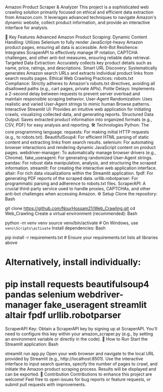 Amazon Product Scraper & Analyzer
This project is a sophisticated web crawling solution primarily focused on ethical and efficient data extraction from Amazon.com. It leverages advanced techniques to navigate Amazon's dynamic website, collect product information, and provide an interactive interface for analysis.




🚀 Key Features
Advanced Amazon Product Scraping:
Dynamic Content Handling: Utilizes Selenium to fully render JavaScript-heavy Amazon product pages, ensuring all data is accessible.
Anti-Bot Resilience: Integrates ScraperAPI to effectively manage IP rotation, CAPTCHA challenges, and other anti-bot measures, ensuring reliable data retrieval.
Targeted Data Extraction: Accurately collects key product details such as name, price, ratings, and descriptions.
Smart URL Discovery: Systematically generates Amazon search URLs and extracts individual product links from search results pages.
Ethical Web Crawling Practices:
robots.txt Compliance: Strictly adheres to Amazon's robots.txt directives, avoiding all disallowed paths (e.g., cart pages, private APIs).
Polite Delays: Implements a 2-second delay between requests to prevent server overload and maintain responsible scraping behavior.
User-Agent Randomization: Uses realistic and varied User-Agent strings to mimic human Browse patterns.
Interactive Streamlit UI: Provides an intuitive web application for initiating crawls, visualizing collected data, and generating reports.
Structured Data Output: Saves extracted product information into organized formats (e.g., CSV, PDF) for easy analysis and reporting.
🛠️ Technologies
Python: The core programming language.
requests: For making initial HTTP requests (e.g., to robots.txt).
BeautifulSoup4: For efficient HTML parsing of static content and extracting links from search results.
selenium: For automating browser interactions and rendering dynamic JavaScript content on product pages.
webdriver-manager: To automatically manage browser drivers (e.g., Chrome).
fake_useragent: For generating randomized User-Agent strings.
pandas: For robust data manipulation, analysis, and structuring the scraped information.
streamlit: For creating the interactive web application interface.
altair: For rich data visualizations within the Streamlit application.
fpdf: For generating PDF reports of the scraped data.
urllib.robotparser: For programmatic parsing and adherence to robots.txt files.
ScraperAPI: A crucial third-party service used to handle proxies, CAPTCHAs, and other anti-bot challenges when accessing Amazon.
⚙️ Setup
Clone the repository:
Bash

git clone https://github.com/NourHossam21/Web_Crawling.git
cd Web_Crawling
Create a virtual environment (recommended):
Bash

python -m venv venv
source venv/bin/activate  # On Windows, use `venv\Scripts\activate`
Install dependencies:
Bash

pip install -r requirements.txt # Ensure your requirements.txt lists all libraries above
# Alternatively, install individually:
# pip install requests beautifulsoup4 pandas selenium webdriver-manager fake_useragent streamlit altair fpdf urllib.robotparser
ScraperAPI Key:
Obtain a ScraperAPI key by signing up at ScraperAPI.
You'll need to configure this key within your amazon_scraper.py (e.g., by setting an environment variable or directly in the code).
🚀 How to Run
Start the Streamlit application:
Bash

streamlit run app.py
Open your web browser and navigate to the local URL provided by Streamlit (e.g., http://localhost:8501).
Use the interactive interface to input search queries, specify the number of pages to crawl, and initiate the Amazon product scraping process. Results will be displayed and can be exported.
🤝 Contribution
Contributions to enhance this project are welcome! Feel free to open issues for bug reports or feature requests, or submit pull requests with improvements.
